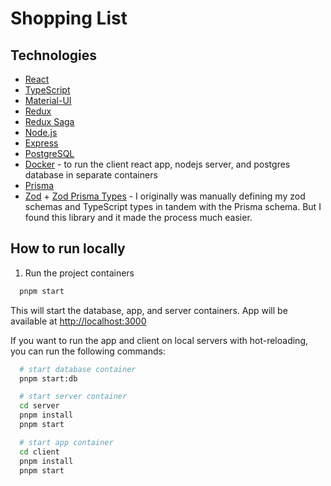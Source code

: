 # Shopping List

## Technologies

- [React](https://reactjs.org/)
- [TypeScript](https://www.typescriptlang.org/)
- [Material-UI](https://material-ui.com/)
- [Redux](https://redux.js.org/)
- [Redux Saga](https://redux-saga.js.org/)
- [Node.js](https://nodejs.org/)
- [Express](https://expressjs.com/)
- [PostgreSQL](https://www.postgresql.org/)
- [Docker](https://www.docker.com/) - to run the client react app, nodejs server, and postgres database in separate containers
- [Prisma](https://www.prisma.io/)
- [Zod](https://zod.dev/) +
  [Zod Prisma Types](https://www.npmjs.com/package/zod-prisma-types) - I
  originally was manually defining my zod schemas and TypeScript types in tandem
  with the Prisma schema. But I found this library and it made the process much
  easier.

## How to run locally

1. Run the project containers

```bash
  pnpm start
```

This will start the database, app, and server containers.
App will be available at [http://localhost:3000](http://localhost:3000)

If you want to run the app and client on local servers with hot-reloading, you can run the following commands:

```bash
  # start database container
  pnpm start:db

  # start server container
  cd server
  pnpm install
  pnpm start

  # start app container
  cd client
  pnpm install
  pnpm start
```
